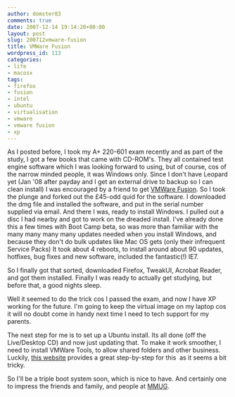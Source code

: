 ```yaml
---
author: domster83
comments: true
date: 2007-12-14 19:14:20+00:00
layout: post
slug: 200712vmware-fusion
title: VMWare Fusion
wordpress_id: 113
categories:
- life
- macosx
tags:
- firefox
- fusion
- intel
- ubuntu
- virtualisation
- vmware
- vmware fusion
- xp
---
```


As I posted before, I took my A+ 220-601 exam recently and as part of the study, I got a few books that came with CD-ROM's. They all contained test engine software which I was looking forward to using, but of course, cos of the narrow minded people, it was Windows only. Since I don't have Leopard yet (Jan '08 after payday and I get an external drive to backup so I can clean install) I was encouraged by a friend to get [VMWare Fusion](http://www.vmware.com/products/fusion/). So I took the plunge and forked out the £45-odd quid for the software.
I downloaded the dmg file and installed the software, and put in the serial number supplied via email. And there I was, ready to install Windows. I pulled out a disc I had nearby and got to work on the dreaded install. I've already done this a few times with Boot Camp beta, so was more than familiar with the many many many many updates needed when you install Windows, and because they don't do bulk updates like Mac OS gets (only their infrequent Service Packs) It took about 4 reboots, to install around about 90 updates, hotfixes, bug fixes and new software, included the fantastic(!) IE7.




So I finally got that sorted, downloaded Firefox, TweakUI, Acrobat Reader, and got them installed. Finally I was ready to actually get studying, but before that, a good nights sleep.




Well it seemed to do the trick cos I passed the exam, and now I have XP working for the future. I'm going to keep the virtual image on my laptop cos it will no doubt come in handy next time I need to tech support for my parents.




The next step for me is to set up a Ubuntu install. Its all done (off the Live/Desktop CD) and now just updating that. To make it work smoother, I need to install VMWare Tools, to allow shared folders and other business. Luckily, [this website](http://svenand.blogdrive.com/archive/56.html) provides a great step-by-step for this  as it seems a bit tricky.




So I'll be a triple boot system soon, which is nice to have. And certainly one to impress the friends and family, and people at [MMUG](http://www.mmug.org.uk).
